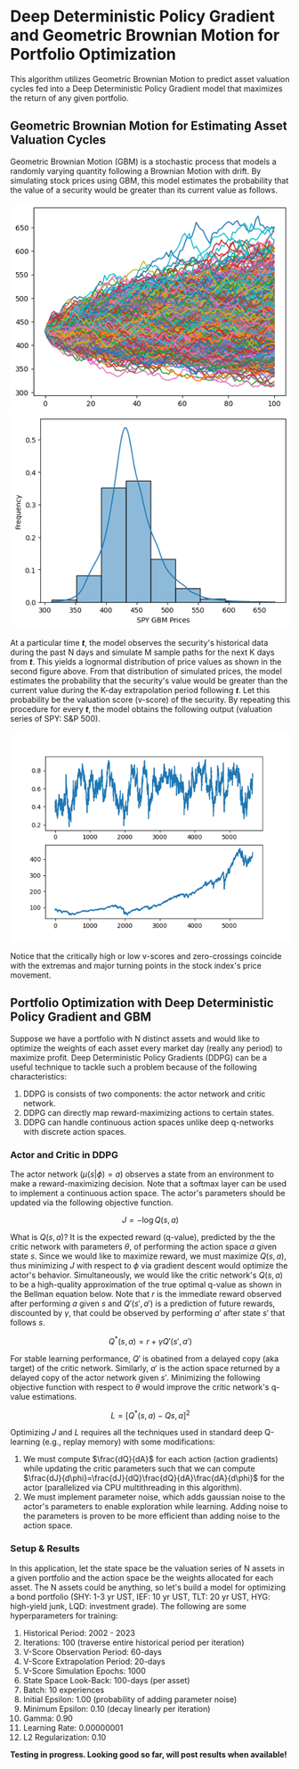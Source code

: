 # Deep Deterministic Policy Gradient and Geometric Brownian Motion for Portfolio Optimization

This algorithm utilizes Geometric Brownian Motion to predict asset valuation cycles fed into a Deep Deterministic Policy Gradient model that maximizes the return of any given portfolio.

## Geometric Brownian Motion for Estimating Asset Valuation Cycles

Geometric Brownian Motion (GBM) is a stochastic process that models a randomly varying quantity following a Brownian Motion with drift. By simulating stock prices using GBM, this model estimates the probability that the value of a security would be greater than its current value as follows.

![alt text](https://github.com/junyoung-sim/ddpg-quant/blob/main/doc/sample_path.png)
![alt text](https://github.com/junyoung-sim/ddpg-quant/blob/main/doc/price_dist.png)

At a particular time ***t***, the model observes the security's historical data during the past N days and simulate M sample paths for the next K days from ***t***. This yields a lognormal distribution of price values as shown in the second figure above. From that distribution of simulated prices, the model estimates the probability that the security's value would be greater than the current value during the K-day extrapolation period following ***t***. Let this probability be the valuation score (v-score) of the security. By repeating this procedure for every ***t***, the model obtains the following output (valuation series of SPY: S&P 500).

![alt text](https://github.com/junyoung-sim/ddpg-quant/blob/main/doc/vscore.png)

Notice that the critically high or low v-scores and zero-crossings coincide with the extremas and major turning points in the stock index's price movement.

## Portfolio Optimization with Deep Deterministic Policy Gradient and GBM

Suppose we have a portfolio with N distinct assets and would like to optimize the weights of each asset every market day (really any period) to maximize profit. Deep Deterministic Policy Gradients (DDPG) can be a useful technique to tackle such a problem because of the following characteristics:

1) DDPG is consists of two components: the actor network and critic network.
2) DDPG can directly map reward-maximizing actions to certain states.
3) DDPG can handle continuous action spaces unlike deep q-networks with discrete action spaces.

### Actor and Critic in DDPG

The actor network ($\mu(s|\phi)=a$) observes a state from an environment to make a reward-maximizing decision. Note that a softmax layer can be used to implement a continuous action space. The actor's parameters should be updated via the following objective function.

$$J=-\log{Q(s,a)}$$

What is $Q(s,a)$? It is the expected reward (q-value), predicted by the the critic network with parameters $\theta$, of performing the action space $a$ given state $s$. Since we would like to maximize reward, we must maximize $Q(s,a)$, thus minimizing $J$ with respect to $\phi$ via gradient descent would optimize the actor's behavior. Simultaneously, we would like the critic network's $Q(s,a)$ to be a high-quality approximation of the true optimal q-value as shown in the Bellman equation below. Note that $r$ is the immediate reward observed after performing $a$ given $s$ and $Q'(s',a')$ is a prediction of future rewards, discounted by $\gamma$, that could be observed by performing $a'$ after state $s'$ that follows $s$.

$$Q^{*}(s,a)=r+{\gamma}Q'(s',a')$$

For stable learning performance, $Q'$ is obatined from a delayed copy (aka target) of the critic network. Similarly, $a'$ is the action space returned by a delayed copy of the actor network given $s'$. Minimizing the following objective function with respect to $\theta$ would improve the critic network's q-value estimations.

$$L=[Q^{*}(s,a)-Q{s,a}]^2$$

Optimizing $J$ and $L$ requires all the techniques used in standard deep Q-learning (e.g., replay memory) with some modifications:

1) We must compute $\frac{dQ}{dA}$ for each action (action gradients) while updating the critic parameters such that we can compute $\frac{dJ}{d\phi}=\frac{dJ}{dQ}\frac{dQ}{dA}\frac{dA}{d\phi}$ for the actor (parallelized via CPU multithreading in this algorithm).
2) We must implement parameter noise, which adds gaussian noise to the actor's parameters to enable exploration while learning. Adding noise to the parameters is proven to be more efficient than adding noise to the action space.

### Setup & Results

In this application, let the state space be the valuation series of N assets in a given portfolio and the action space be the weights allocated for each asset. The N assets could be anything, so let's build a model for optimizing a bond portfolio (SHY: 1-3 yr UST, IEF: 10 yr UST, TLT: 20 yr UST, HYG: high-yield junk, LQD: investment grade). The following are some hyperparameters for training:

1) Historical Period: 2002 - 2023
2) Iterations: 100 (traverse entire historical period per iteration)
3) V-Score Observation Period: 60-days
4) V-Score Extrapolation Period: 20-days
5) V-Score Simulation Epochs: 1000
6) State Space Look-Back: 100-days (per asset)
7) Batch: 10 experiences
8) Initial Epsilon: 1.00 (probability of adding parameter noise)
9) Minimum Epsilon: 0.10 (decay linearly per iteration)
10) Gamma: 0.90
11) Learning Rate: 0.00000001
12) L2 Regularization: 0.10

**Testing in progress. Looking good so far, will post results when available!**